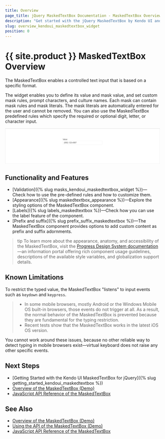```yaml
---
title: Overview
page_title: jQuery MaskedTextBox Documentation - MaskedTextBox Overview
description: "Get started with the jQuery MaskedTextBox by Kendo UI and learn how to create, initialize, and enable the widget."
slug: overview_kendoui_maskedtextbox_widget
position: 0
---
```


# {{ site.product }} MaskedTextBox Overview

The MaskedTextBox enables a controlled text input that is based on a specific format.

The widget enables you to define its value and mask value, and set custom mask rules, prompt characters, and culture names. Each mask can contain mask rules and mask literals. The mask literals are automatically entered for the user and cannot be removed. You can also use the MaskedTextBox predefined rules which specify the required or optional digit, letter, or character input.

![Kendo UI for jQuery MaskedTextBox Overview](maskedtextbox-overview.png)

## Functionality and Features

* [Validation]({% slug masks_kendoui_maskedtextbox_widget %})&mdash;Check how to use the pre-defined rules and how to customize them.
* [Appearance]({% slug maskedtextbox_appearance %})&mdash;Explore the styling options of the MaskedTextBox component.
* [Labels]({% slug labels_maskedtextbox %})&mdash;Check how you can use the label feature of the component.
* [Prefix and suffix]({% slug prefix_suffix_maskedtextbox %})&mdash;The MaskedTextBox component provides options to add custom content as prefix and suffix adornments.

>tip To learn more about the appearance, anatomy, and accessibility of the MaskedTextBox, visit the [Progress Design System documentation](https://www.telerik.com/design-system/docs/components/maskedtextbox/)—an information portal offering rich component usage guidelines, descriptions of the available style variables, and globalization support details.

## Known Limitations

To restrict the typed value, the MaskedTextBox "listens" to input events such as `keydown` and `keypress`.

> * In some mobile browsers, mostly Android or the Windows Mobile OS built-in browsers, those events do not trigger at all. As a result, the normal behavior of the MaskedTextBox is prevented because they are fundamental for the typing restriction.
> * Recent tests show that the MaskedTextBox works in the latest iOS OS version.

You cannot work around these issues, because no other reliable way to detect typing in mobile browsers exist&mdash;virtual keyboard does not raise any other specific events.

## Next Steps 

* [Getting Started with the Kendo UI MaskedTextBox for jQuery]({% slug getting_started_kendoui_maskedtextbox %})
* [Overview of the MaskedTextBox (Demo)](https://demos.telerik.com/kendo-ui/maskedtextbox/index)
* [JavaScript API Reference of the MaskedTextBox](/api/javascript/ui/maskedtextbox)

## See Also

* [Overview of the MaskedTextBox (Demo)](https://demos.telerik.com/kendo-ui/maskedtextbox/index)
* [Using the API of the MaskedTextBox (Demo)](https://demos.telerik.com/kendo-ui/maskedtextbox/api)
* [JavaScript API Reference of the MaskedTextBox](/api/javascript/ui/maskedtextbox)
